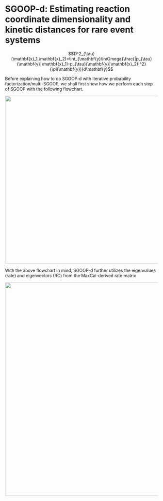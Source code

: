 # SGOOP-d: Estimating reaction coordinate dimensionality and kinetic distances for rare event systems

```math
D^2_{\tau}(\mathbf{x}_1,\mathbf{x}_2)=\int_{\mathbf{y}\in\Omega}\frac{|p_{\tau}(\mathbf{y}|\mathbf{x}_1)-p_{\tau}(\mathbf{y}|\mathbf{x}_2)|^2}{\pi(\mathbf{y})}d\mathbf{y}
```

Before explaining how to do SGOOP-d with iterative probability factorization/multi-SGOOP, we shall first show how we perform each step of SGOOP with the following flowchart.


<img src="https://user-images.githubusercontent.com/22850008/115948672-6ec29a00-a49d-11eb-81e2-1935b6d40ff9.png" width="550">

With the above flowchart in mind, SGOOP-d further utilizes the eigenvalues (rate) and eigenvectors (RC) from the MaxCal-derived rate matrix

<img src="https://user-images.githubusercontent.com/22850008/115948744-ff00df00-a49d-11eb-8953-3141ae008dcc.png" width="700">
